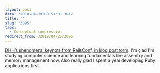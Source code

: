 ```yaml
---
layout: post
date: '2018-04-20T00:51:35.384Z'
title: ''
slug: '3095'
tags:
  - Conceptual compression
redirect_from: /2018/04/20/3095
---
```

[DHH’s phenomenal keynote from RailsConf, in blog post form](https://m.signalvnoise.com/conceptual-compression-means-beginners-dont-need-to-know-sql-hallelujah-661c1eaed983). I&#39;m glad I&#39;m studying computer science and learning fundamentals like assembly and memory management now. Also really glad I spent a year developing Ruby applications first.
